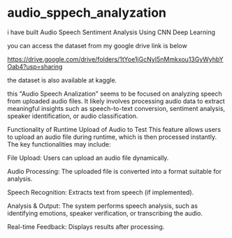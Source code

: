 # audio_sppech_analyzation
i have built Audio Speech Sentiment Analysis Using CNN Deep Learning


you can access the dataset from my google drive link is below 

https://drive.google.com/drive/folders/1tYoe1jGcNyI5nMmkxou13GyWyhbYOab4?usp=sharing

the dataset is also available at kaggle.



this "Audio Speech Analization" seems to be focused on analyzing speech from uploaded audio files. It likely involves processing audio data to extract meaningful insights such as speech-to-text conversion, sentiment analysis, speaker identification, or audio classification.

Functionality of Runtime Upload of Audio to Test
This feature allows users to upload an audio file during runtime, which is then processed instantly. The key functionalities may include:

File Upload: Users can upload an audio file dynamically.

Audio Processing: The uploaded file is converted into a format suitable for analysis.

Speech Recognition: Extracts text from speech (if implemented).

Analysis & Output: The system performs speech analysis, such as identifying emotions, speaker verification, or transcribing the audio.

Real-time Feedback: Displays results after processing.

